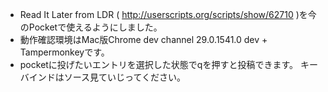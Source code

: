 
* Read It Later from LDR ( http://userscripts.org/scripts/show/62710 )を今のPocketで使えるようにしました。
* 動作確認環境はMac版Chrome dev channel 29.0.1541.0 dev + Tampermonkeyです。
* pocketに投げたいエントリを選択した状態でqを押すと投稿できます。 キーバインドはソース見ていじってください。



